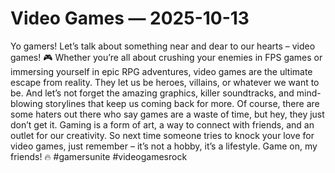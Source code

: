 # Video Games — 2025-10-13

Yo gamers! Let’s talk about something near and dear to our hearts – video games! 🎮 Whether you’re all about crushing your enemies in FPS games or immersing yourself in epic RPG adventures, video games are the ultimate escape from reality. They let us be heroes, villains, or whatever we want to be. And let’s not forget the amazing graphics, killer soundtracks, and mind-blowing storylines that keep us coming back for more. Of course, there are some haters out there who say games are a waste of time, but hey, they just don’t get it. Gaming is a form of art, a way to connect with friends, and an outlet for our creativity. So next time someone tries to knock your love for video games, just remember – it’s not a hobby, it’s a lifestyle. Game on, my friends! 🔥 #gamersunite #videogamesrock